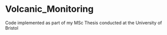 # Volcanic_Monitoring

Code implemented as part of my MSc Thesis conducted at the University of Bristol
